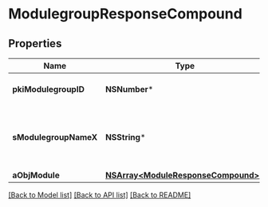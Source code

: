 # ModulegroupResponseCompound

## Properties
Name | Type | Description | Notes
------------ | ------------- | ------------- | -------------
**pkiModulegroupID** | **NSNumber*** | The unique ID of the Modulegroup | 
**sModulegroupNameX** | **NSString*** | The name of the Modulegroup in the language of the requester | 
**aObjModule** | [**NSArray&lt;ModuleResponseCompound&gt;***](ModuleResponseCompound.md) |  | 

[[Back to Model list]](../README.md#documentation-for-models) [[Back to API list]](../README.md#documentation-for-api-endpoints) [[Back to README]](../README.md)


